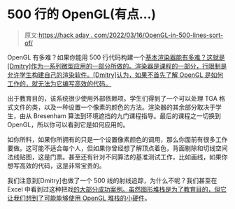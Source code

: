 # 500 行的 OpenGL(有点…)

> 原文:[https://hack aday . com/2022/03/16/OpenGL-in-500-lines-sort-of/](https://hackaday.com/2022/03/16/opengl-in-500-lines-sort-of/)

OpenGL 有多难？如果你能用 500 行代码构建一个[基本渲染器能有多难？这就是[Dmitry]作为一系列微型应用的一部分所做的。渲染器是课程的一部分，行限制是允许学生构建自己的渲染软件。[Dmitry]认为，如果不首先了解 OpenGL 是如何工作的，就无法为它编写高效的代码。](https://github.com/ssloy/tinyrenderer/wiki)

出于教育目的，该系统很少使用外部依赖项。学生们得到了一个可以处理 TGA 格式文件的类，以及一种设置一个像素的颜色的方法。渲染器的其余部分取决于学生，由从 Bresenham 算法到环境遮挡的九门课程指导。最后的课程之一切换到 OpenGL，所以你可以看到它是如何应用的。

如你所料，如果你所拥有的只是一个设置像素颜色的调用，那么你面前有很多工作要做。这可能不适合每个人，但如果你曾经想了解顶点着色，背面剔除和切线空间法线贴图，这是门票。甚至还有针对不同算法的基准测试工作，比如画线，如果你想写高效的代码，这是非常宝贵的。

我们注意到[Dmitry]也做了一个 500 线的射线追踪，为什么不呢？我们甚至在 Excel 中看到过这种把戏[的大部分成功案例。虽然图形堆栈是为了教育目的，但它让我们想到了可能能够使用 OpenGL 堆栈的](https://hackaday.com/2021/09/28/excel-ray-tracing-with-help-from-c/)[小硬件](https://hackaday.com/2010/05/13/opengl-on-the-didj/)。